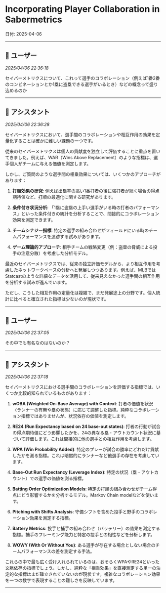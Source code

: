 # Incorporating Player Collaboration in Sabermetrics

日付: 2025-04-06

---

## 👤 ユーザー
*2025/04/06 22:36:18*

セイバーメトリクスについて、これって選手のコラボレーション（例えば1番2番のコンビネーションとか1塁に盗塁できる選手がいるとき）などの概念って盛り込めるのか

---

## 🤖 アシスタント
*2025/04/06 22:36:28*

セイバーメトリクスにおいて、選手間のコラボレーションや相互作用の効果を定量化することは確かに難しい課題の一つです。

従来のセイバーメトリクスは個人の貢献度を独立して評価することに重点を置いてきました。例えば、WAR（Wins Above Replacement）のような指標は、選手個人がチームに与える価値を測定します。

しかし、ご質問のような選手間の相乗効果については、いくつかのアプローチがあります：

1. **打順効果の研究**: 例えば出塁率の高い1番打者の後に強打者が続く場合の得点期待値など、打順の最適化に関する研究があります。

2. **条件付き状況分析**: 「1塁に盗塁の上手い選手がいる時の打者のパフォーマンス」といった条件付きの統計を分析することで、間接的にコラボレーション効果を測定できます。

3. **チームシナジー指標**: 特定の選手の組み合わせがフィールドにいる時のチームパフォーマンスを追跡する試みがあります。

4. **ゲーム理論的アプローチ**: 相手チームの戦略変更（例：盗塁の脅威による投手の注意分散）を考慮した分析モデル。

最近のセイバーメトリクスでは、従来の独立評価モデルから、より相互作用を考慮したネットワークベースの分析へと発展しつつあります。例えば、MLBではStatcastのような詳細なデータを活用して、従来見えなかった選手間の相互作用を分析する試みが進んでいます。

ただし、こうした相互作用の定量化は複雑で、まだ発展途上の分野です。個人統計に比べると確立された指標は少ないのが現状です。

---

## 👤 ユーザー
*2025/04/06 22:37:05*

その中でも有名なのはないのか？

---

## 🤖 アシスタント
*2025/04/06 22:37:18*

セイバーメトリクスにおける選手間のコラボレーションを評価する指標では、いくつか比較的知られているものがあります：

1. **wOBA (Weighted On-Base Average) with Context**: 打者の価値を状況（ランナーの有無や塁の状態）に応じて調整した指標。純粋なコラボレーション指標ではありませんが、状況依存の価値を測定します。

2. **RE24 (Run Expectancy based on 24 base-out states)**: 打者の行動が試合の得点期待値にどう影響したかを、24の異なる塁・アウトカウント状況に基づいて評価します。これは間接的に他の選手との相互作用を考慮します。

3. **WPA (Win Probability Added)**: 特定のプレーが試合の勝率にどれだけ貢献したかを測る指標。これは暗黙的にランナーなど他選手の存在を考慮しています。

4. **Base-Out Run Expectancy (Leverage Index)**: 特定の状況（塁・アウトカウント）での選手の価値を測る指標。

5. **Batting Order Optimization Models**: 特定の打順の組み合わせがチーム得点にどう影響するかを分析するモデル。Markov Chain modelなどを使います。

6. **Pitching with Shifts Analysis**: 守備シフトを含めた投手と野手のコラボレーション効果を測定する指標。

7. **Battery Metrics**: 投手と捕手の組み合わせ（バッテリー）の効果を測定する指標。捕手のフレーミング能力と特定の投手との相性などを分析します。

8. **WOWY (With Or Without You)**: ある選手が存在する場合としない場合のチームパフォーマンスの差を測定する手法。

これらの中で最も広く受け入れられているのは、おそらくWPAやRE24といった文脈依存の指標でしょう。しかし、純粋な「相乗効果」を直接測定する単一の決定的な指標はまだ確立されていないのが現状です。複雑なコラボレーション効果を一つの数字で表現することの難しさを反映しています。

---

